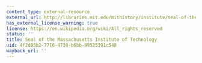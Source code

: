 ```yaml
---
content_type: external-resource
external_url: http://libraries.mit.edu/mithistory/institute/seal-of-the-massachusetts-institute-of-technology/
has_external_license_warning: true
license: https://en.wikipedia.org/wiki/All_rights_reserved
status: ''
title: Seal of the Massachusetts Institute of Technology
uid: 4f2d95b2-7716-4738-b6bb-99525391c548
wayback_url: ''
---
```

